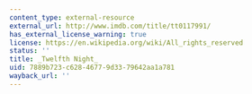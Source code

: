 ```yaml
---
content_type: external-resource
external_url: http://www.imdb.com/title/tt0117991/
has_external_license_warning: true
license: https://en.wikipedia.org/wiki/All_rights_reserved
status: ''
title: _Twelfth Night_
uid: 7889b723-c628-4677-9d33-79642aa1a781
wayback_url: ''
---
```

